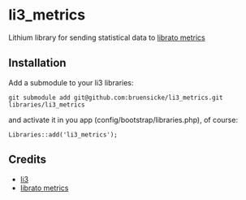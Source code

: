 # li3_metrics

Lithium library for sending statistical data to [librato metrics](https://metrics.librato.com/)

## Installation

Add a submodule to your li3 libraries:

	git submodule add git@github.com:bruensicke/li3_metrics.git libraries/li3_metrics

and activate it in you app (config/bootstrap/libraries.php), of course:

	Libraries::add('li3_metrics');

## Credits

* [li3](http://www.lithify.me)
* [librato metrics](https://metrics.librato.com/)


